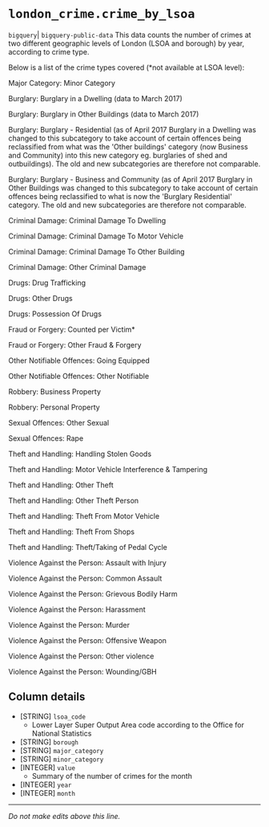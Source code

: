# `london_crime.crime_by_lsoa`
`bigquery`| `bigquery-public-data`
This data counts the number of crimes at two different geographic levels of London (LSOA and borough) by year, according to crime type.  

Below is a list of the crime types covered (*not available at LSOA level):

Major Category: Minor Category 

Burglary: Burglary in a Dwelling (data to March 2017)

Burglary: Burglary in Other Buildings (data to March 2017)

Burglary:  Burglary - Residential (as of April 2017 Burglary in a Dwelling was changed to this subcategory to take account of certain offences being reclassified from what was the 'Other buildings' category (now Business and Community) into this new category eg. burglaries of shed and outbuildings). The old and new subcategories are therefore not comparable. 

Burglary: Burglary - Business and Community (as of April 2017 Burglary in Other Buildings was changed to this subcategory to take account of certain offences being reclassified to what is now the 'Burglary Residential' category. The old and new subcategories are therefore not comparable. 

Criminal Damage: Criminal Damage To Dwelling

Criminal Damage: Criminal Damage To Motor Vehicle

Criminal Damage: Criminal Damage To Other Building

Criminal Damage: Other Criminal Damage

Drugs: Drug Trafficking

Drugs: Other Drugs

Drugs: Possession Of Drugs

Fraud or Forgery: Counted per Victim*

Fraud or Forgery: Other Fraud & Forgery

Other Notifiable Offences: Going Equipped

Other Notifiable Offences: Other Notifiable

Robbery: Business Property

Robbery: Personal Property

Sexual Offences: Other Sexual

Sexual Offences: Rape

Theft and Handling: Handling Stolen Goods

Theft and Handling: Motor Vehicle Interference & Tampering

Theft and Handling: Other Theft

Theft and Handling: Other Theft Person

Theft and Handling: Theft From Motor Vehicle

Theft and Handling: Theft From Shops

Theft and Handling: Theft/Taking of Pedal Cycle

Violence Against the Person: Assault with Injury

Violence Against the Person: Common Assault

Violence Against the Person: Grievous Bodily Harm

Violence Against the Person: Harassment

Violence Against the Person: Murder

Violence Against the Person: Offensive Weapon

Violence Against the Person: Other violence

Violence Against the Person: Wounding/GBH

## Column details
* [STRING]    `lsoa_code`
  - Lower Layer Super Output Area code according to the Office for National Statistics
* [STRING]    `borough`
* [STRING]    `major_category`
* [STRING]    `minor_category`
* [INTEGER]   `value`
  - Summary of the number of crimes for the month
* [INTEGER]   `year`
* [INTEGER]   `month`

-------------------------------------------------------------------------------
*Do not make edits above this line.*
